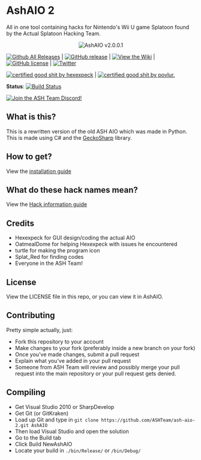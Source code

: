 # AshAIO 2
All in one tool containing hacks for Nintendo's Wii U game Splatoon found by the Actual Splatoon Hacking Team.

<p align="center">
  <img src="http://i.imgur.com/qsxA7LT.png" alt="AshAIO v2.0.0.1"/>
</p>

[![Github All Releases](https://img.shields.io/github/downloads/ASHTeam/ash-aio-2/total.svg)](https://github.com/ASHTeam/ash-aio-2/releases/latest) | [![GitHub release](https://img.shields.io/github/release/ASHTeam/ash-aio-2.svg)](https://github.com/ASHTeam/ash-aio-2/releases/latest) | [![View the Wiki](https://img.shields.io/badge/view%20the-wiki-orange.svg)](https://github.com/ASHTeam/ash-aio-2/wiki) | [![GitHub license](https://img.shields.io/badge/license-MIT-blue.svg?style=flat-square)](https://raw.githubusercontent.com/ASHTeam/ash-aio-2/master/LICENSE) | [![Twitter](https://img.shields.io/twitter/url/https/github.com/ASHTeam/ash-aio-2.svg?style=social)](https://twitter.com/intent/tweet?text=Wow:&url=%5Bobject%20Object%5D)

[![certified good shit by hexexpeck](http://b.repl.ca/v1/certified_good%20shit%20by-hexexpeck-green.png)](http://hexexpeck.me) | [![certified good shit by povlur.](http://b.repl.ca/v1/certified_good_shit_by-povlur.-blue.png)](http://povlur.com)

**Status**: [![Build Status](https://travis-ci.org/ASHTeam/ash-aio-2.svg?branch=master)](https://travis-ci.org/ASHTeam/ash-aio-2)

[![Join the ASH Team Discord!](https://discordapp.com/api/guilds/255896123229732864/widget.png?style=banner2)](https://discord.gg/Udz3BKf)

## What is this?
This is a rewritten version of the old ASH AIO which was made in Python. This is made using C# and the [GeckoSharp](https://github.com/ASHTeam/GeckoSharp) library.

## How to get?
View the [installation guide](https://github.com/ASHTeam/ash-aio-2/wiki/How-to-get-ASH-AIO)

## What do these hack names mean?
View the [Hack information guide](https://github.com/ASHTeam/ash-aio-2/wiki/information-about-hacks)

## Credits
- Hexexpeck for GUI design/coding the actual AIO
- OatmealDome for helping Hexexpeck with issues he encountered
- turtle for making the program icon
- Splat_Red for finding codes
- Everyone in the ASH Team!

## License
View the LICENSE file in this repo, or you can view it in AshAIO.

## Contributing
Pretty simple actually, just:

- Fork this repository to your account
- Make changes to your fork (preferably inside a new branch on your fork)
- Once you've made changes, submit a pull request
- Explain what you've added in your pull request
- Someone from ASH Team will review and possibly merge your pull request into the main repository or your pull request gets denied.

## Compiling
- Get Visual Studio 2010 or SharpDevelop
- Get Git (or GitKraken)
- Load up Git and type in `git clone https://github.com/ASHTeam/ash-aio-2.git AshAIO`
- Then load Visual Studio and open the solution
- Go to the Build tab
- Click Build NewAshAIO
- Locate your build in `./bin/Release/` or `/bin/Debug/`
